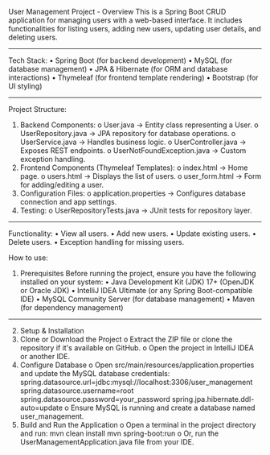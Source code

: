 User Management Project - Overview
This is a Spring Boot CRUD application for managing users with a web-based interface. It includes functionalities for listing users, adding new users, updating user details, and deleting users.
________________________________________
Tech Stack:
•	Spring Boot (for backend development)
•	MySQL (for database management)
•	JPA & Hibernate (for ORM and database interactions)
•	Thymeleaf (for frontend template rendering)
•	Bootstrap (for UI styling)
________________________________________
Project Structure:
1.	Backend Components:
o	User.java → Entity class representing a User.
o	UserRepository.java → JPA repository for database operations.
o	UserService.java → Handles business logic.
o	UserController.java → Exposes REST endpoints.
o	UserNotFoundException.java → Custom exception handling.
2.	Frontend Components (Thymeleaf Templates):
o	index.html → Home page.
o	users.html → Displays the list of users.
o	user_form.html → Form for adding/editing a user.
3.	Configuration Files:
o	application.properties → Configures database connection and app settings.
4.	Testing:
o	UserRepositoryTests.java → JUnit tests for repository layer.
________________________________________
Functionality:
•	View all users.
•	Add new users.
•	Update existing users.
•	Delete users.
•	Exception handling for missing users.

How to use:

1. Prerequisites
Before running the project, ensure you have the following installed on your system:
•	Java Development Kit (JDK) 17+ (OpenJDK or Oracle JDK)
•	IntelliJ IDEA Ultimate (or any Spring Boot-compatible IDE)
•	MySQL Community Server (for database management)
•	Maven (for dependency management)
________________________________________
2. Setup & Installation
1.	Clone or Download the Project
o	Extract the ZIP file or clone the repository if it's available on GitHub.
o	Open the project in IntelliJ IDEA or another IDE.
2.	Configure Database
o	Open src/main/resources/application.properties and update the MySQL database credentials:
spring.datasource.url=jdbc:mysql://localhost:3306/user_management
spring.datasource.username=root
spring.datasource.password=your_password
spring.jpa.hibernate.ddl-auto=update
o	Ensure MySQL is running and create a database named user_management.
3.	Build and Run the Application
o	Open a terminal in the project directory and run:
mvn clean install
mvn spring-boot:run
o	Or, run the UserManagementApplication.java file from your IDE.


